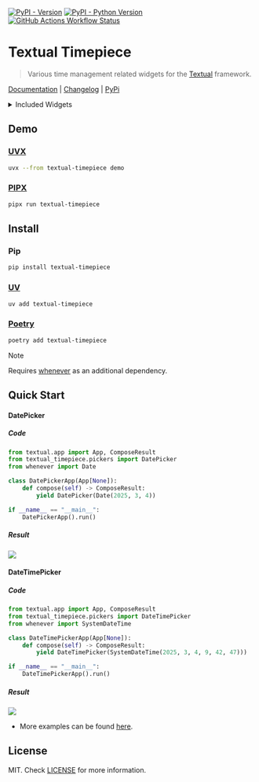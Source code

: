 [![PyPI - Version](https://img.shields.io/pypi/v/textual-timepiece)](https://pypi.org/project/textual-timepiece/)
[![PyPI - Python Version](https://img.shields.io/pypi/pyversions/textual-timepiece?link=https%3A%2F%2Fpypi.org%2Fproject%2Ftextual-timepiece%2F)](https://pypi.org/project/textual-timepiece/)
[![GitHub Actions Workflow Status](https://img.shields.io/github/actions/workflow/status/ddkasa/textual-timepiece/ci.yaml?link=https%3A%2F%2Fgithub.com%2Fddkasa%2Ftextual-timepiece%2Factions%2Fworkflows%2Fci.yaml)](https://github.com/ddkasa/textual-timepiece/actions/workflows/ci.yaml)

# Textual Timepiece

> Various time management related widgets for the [Textual](https://github.com/Textualize/textual) framework.

[Documentation](https://ddkasa.github.io/textual-timepiece/) | [Changelog](/docs/CHANGELOG.md) | [PyPi](https://pypi.org/project/textual-timepiece/)

<details>
<summary>Included Widgets</summary>

| Pickers                                                                                                                                  | Description                                                     |
| :--------------------------------------------------------------------------------------------------------------------------------------- | :-------------------------------------------------------------- |
| [DatePicker](https://ddkasa.github.io/textual-timepiece/reference/pickers/#textual_timepiece.pickers.DatePicker)                         | A visual date picker with an input and overlay.                 |
| [DurationPicker](https://ddkasa.github.io/textual-timepiece/reference/pickers/#textual_timepiece.pickers.DurationPicker)                 | Visual duration picker with duration up to 99 hours.            |
| [TimePicker](https://ddkasa.github.io/textual-timepiece/reference/pickers/#textual_timepiece.pickers.TimePicker)                         | Visual time picker for setting a time in a 24 hour clock.       |
| [DateTimePicker](https://ddkasa.github.io/textual-timepiece/reference/pickers/#textual_timepiece.pickers.DateTimePicker)                 | Datetime picker that combines a date and time.                  |
| [DateRangePicker](https://ddkasa.github.io/textual-timepiece/reference/pickers/#textual_timepiece.pickers.DateRangePicker)               | Date range picker for picking an interval between two dates.    |
| [DateTimeRangePicker](https://ddkasa.github.io/textual-timepiece/reference/pickers/#textual_timepiece.pickers.DateTimeRangePicker)       | Range picker for picking an interval between two times.         |
| [DateTimeDurationPicker](https://ddkasa.github.io/textual-timepiece/reference/pickers/#textual_timepiece.pickers.DateTimeDurationPicker) | Pick an interval between two times, including a duration input. |

| Activity Heatmap                                                                                                                             | Description                                                                           |
| :------------------------------------------------------------------------------------------------------------------------------------------- | :------------------------------------------------------------------------------------ |
| [ActivityHeatmap](https://ddkasa.github.io/textual-timepiece/reference/activity_heatmap/#textual_timepiece.activity_heatmap.ActivityHeatmap) | Activity Heatmap for displaying yearly data similar to the GitHub contribution graph. |
| [HeatmapManager](https://ddkasa.github.io/textual-timepiece/reference/activity_heatmap/#textual_timepiece.activity_heatmap.HeatmapManager)   | Widget for browsing the Activity Heatmap with yearly navigation builtin.              |

| Selector                                                                                                                   | Description                                                           |
| :------------------------------------------------------------------------------------------------------------------------- | :-------------------------------------------------------------------- |
| [DateSelect](https://ddkasa.github.io/textual-timepiece/reference/selectors/#textual_timepiece.pickers.DateSelect)         | Date selection widget with calendar panes.                            |
| [TimeSelect](https://ddkasa.github.io/textual-timepiece/reference/selectors/#textual_timepiece.pickers.TimeSelect)         | Time selection widget with various times in 30 minute intervals.      |
| [DurationSelect](https://ddkasa.github.io/textual-timepiece/reference/selectors/#textual_timepiece.pickers.DurationSelect) | Duration selection widget with modifiers for adjust time or duration. |

| Input                                                                                                                | Description                                                    |
| :------------------------------------------------------------------------------------------------------------------- | :------------------------------------------------------------- |
| [DateInput](https://ddkasa.github.io/textual-timepiece/reference/input/#textual_timepiece.pickers.DateInput)         | Date input which takes in a iso-format date.                   |
| [TimeInput](https://ddkasa.github.io/textual-timepiece/reference/input/#textual_timepiece.pickers.TimeInput)         | Time input that takes in 24 hour clocked in a HH:MM:SS format. |
| [DurationInput](https://ddkasa.github.io/textual-timepiece/reference/input/#textual_timepiece.pickers.DurationInput) | Duration input with a duration up to 99 hours.                 |
| [DateTimeInput](https://ddkasa.github.io/textual-timepiece/reference/input/#textual_timepiece.pickers.DateTimeInput) | An input with a combination of a date and time in iso-format.  |

</details>

## Demo

### [UVX](https://docs.astral.sh/uv/)

```sh
uvx --from textual-timepiece demo
```

### [PIPX](https://github.com/pypa/pipx)

```sh
pipx run textual-timepiece
```

## Install

### Pip

```sh
pip install textual-timepiece
```

### [UV](https://docs.astral.sh/uv/)

```sh
uv add textual-timepiece
```

### [Poetry](https://python-poetry.org)

```sh
poetry add textual-timepiece
```

> [!NOTE]
> Requires [whenever](https://github.com/ariebovenberg/whenever) as an additional dependency.

## Quick Start

#### DatePicker

##### Code

```py
from textual.app import App, ComposeResult
from textual_timepiece.pickers import DatePicker
from whenever import Date

class DatePickerApp(App[None]):
    def compose(self) -> ComposeResult:
        yield DatePicker(Date(2025, 3, 4))

if __name__ == "__main__":
    DatePickerApp().run()
```

##### Result

![](docs/media/images/date-picker-example.png)

#### DateTimePicker

##### Code

```py
from textual.app import App, ComposeResult
from textual_timepiece.pickers import DateTimePicker
from whenever import SystemDateTime

class DateTimePickerApp(App[None]):
    def compose(self) -> ComposeResult:
        yield DateTimePicker(SystemDateTime(2025, 3, 4, 9, 42, 47)))

if __name__ == "__main__":
    DateTimePickerApp().run()
```

##### Result

![](docs/media/images/datetime-picker-example.png)

- More examples can be found [here](https://ddkasa.github.io/textual-timepiece/examples).

## License

MIT. Check [LICENSE](LICENSE.md) for more information.
